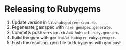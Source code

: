 # Releasing to Rubygems

1. Update version in `lib/hubspot/version.rb`.
2. Regenerate gemspec with `rake gemspec:generate`.
3. Commit & push `version.rb` and `hubspot-ruby.gemspec`.
4. Build the gem with `gem build hubspot-ruby.gemspec`.
5. Push the resulting .gem file to Rubygems with `gem push`
